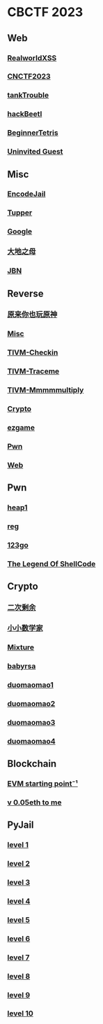 # CBCTF 2023
## Web
### [RealworldXSS](https://github.com/0RAYS/2023-CBCTF/tree/main/Web/RealworldXSS)
### [CNCTF2023](https://github.com/0RAYS/2023-CBCTF/tree/main/Web/CNCTF2023)
### [tankTrouble](https://github.com/0RAYS/2023-CBCTF/tree/main/Web/tankTrouble)
### [hackBeetl](https://github.com/0RAYS/2023-CBCTF/tree/main/Web/hackBeetl)
### [BeginnerTetris](https://github.com/0RAYS/2023-CBCTF/tree/main/Web/BeginnerTetris)
### [Uninvited Guest](https://github.com/0RAYS/2023-CBCTF/tree/main/Web/Uninvited%20Guest)
## Misc
### [EncodeJail](https://github.com/0RAYS/2023-CBCTF/tree/main/Misc/EncodeJail)
### [Tupper](https://github.com/0RAYS/2023-CBCTF/tree/main/Misc/Tupper)
### [Google](https://github.com/0RAYS/2023-CBCTF/tree/main/Misc/Google)
### [大地之母](https://github.com/0RAYS/2023-CBCTF/tree/main/Misc/%E5%A4%A7%E5%9C%B0%E4%B9%8B%E6%AF%8D)
### [JBN](https://github.com/0RAYS/2023-CBCTF/tree/main/Misc/JBN)
## Reverse
### [原来你也玩原神](https://github.com/0RAYS/2023-CBCTF/tree/main/Reverse/%E5%8E%9F%E6%9D%A5%E4%BD%A0%E4%B9%9F%E7%8E%A9%E5%8E%9F%E7%A5%9E)
### [Misc](https://github.com/0RAYS/2023-CBCTF/tree/main/Reverse/Misc)
### [TIVM-Checkin](https://github.com/0RAYS/2023-CBCTF/tree/main/Reverse/TIVM-Checkin)
### [TIVM-Traceme](https://github.com/0RAYS/2023-CBCTF/tree/main/Reverse/TIVM-Traceme)
### [TIVM-Mmmmmultiply](https://github.com/0RAYS/2023-CBCTF/tree/main/Reverse/TIVM-Mmmmmultiply)
### [Crypto](https://github.com/0RAYS/2023-CBCTF/tree/main/Reverse/Crypto)
### [ezgame](https://github.com/0RAYS/2023-CBCTF/tree/main/Reverse/ezgame)
### [Pwn](https://github.com/0RAYS/2023-CBCTF/tree/main/Reverse/Pwn)
### [Web](https://github.com/0RAYS/2023-CBCTF/tree/main/Reverse/Web)
## Pwn
### [heap1](https://github.com/0RAYS/2023-CBCTF/tree/main/Pwn/heap1)
### [reg](https://github.com/0RAYS/2023-CBCTF/tree/main/Pwn/reg)
### [123go](https://github.com/0RAYS/2023-CBCTF/tree/main/Pwn/123go)
### [The Legend Of ShellCode](https://github.com/0RAYS/2023-CBCTF/tree/main/Pwn/The%20Legend%20Of%20ShellCode)
## Crypto
### [二次剩余](https://github.com/0RAYS/2023-CBCTF/tree/main/Crypto/%E4%BA%8C%E6%AC%A1%E5%89%A9%E4%BD%99)
### [小小数学家](https://github.com/0RAYS/2023-CBCTF/tree/main/Crypto/%E5%B0%8F%E5%B0%8F%E6%95%B0%E5%AD%A6%E5%AE%B6)
### [Mixture](https://github.com/0RAYS/2023-CBCTF/tree/main/Crypto/Mixture)
### [babyrsa](https://github.com/0RAYS/2023-CBCTF/tree/main/Crypto/babyrsa)
### [duomaomao1](https://github.com/0RAYS/2023-CBCTF/tree/main/Crypto/duomaomao1)
### [duomaomao2](https://github.com/0RAYS/2023-CBCTF/tree/main/Crypto/duomaomao2)
### [duomaomao3](https://github.com/0RAYS/2023-CBCTF/tree/main/Crypto/duomaomao3)
### [duomaomao4](https://github.com/0RAYS/2023-CBCTF/tree/main/Crypto/duomaomao4)
## Blockchain
### [EVM starting point⁻¹](https://github.com/0RAYS/2023-CBCTF/tree/main/Blockchain/EVM%20starting%20point%E2%81%BB%C2%B9)
### [v 0.05eth to me](https://github.com/0RAYS/2023-CBCTF/tree/main/Blockchain/v%200.05eth%20to%20me)
## PyJail
### [level 1](https://github.com/0RAYS/2023-CBCTF/tree/main/PyJail/level%201)
### [level 2](https://github.com/0RAYS/2023-CBCTF/tree/main/PyJail/level%202)
### [level 3](https://github.com/0RAYS/2023-CBCTF/tree/main/PyJail/level%203)
### [level 4](https://github.com/0RAYS/2023-CBCTF/tree/main/PyJail/level%204)
### [level 5](https://github.com/0RAYS/2023-CBCTF/tree/main/PyJail/level%205)
### [level 6](https://github.com/0RAYS/2023-CBCTF/tree/main/PyJail/level%206)
### [level 7](https://github.com/0RAYS/2023-CBCTF/tree/main/PyJail/level%207)
### [level 8](https://github.com/0RAYS/2023-CBCTF/tree/main/PyJail/level%208)
### [level 9](https://github.com/0RAYS/2023-CBCTF/tree/main/PyJail/level%209)
### [level 10](https://github.com/0RAYS/2023-CBCTF/tree/main/PyJail/level%2010)

